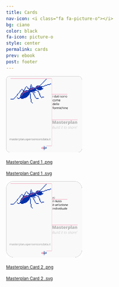 ```yaml
---
title: Cards
nav-icon: <i class="fa fa-picture-o"></i>
bg: ciano
color: black
fa-icon: picture-o
style: center
permalink: cards
prev: ebook
post: footer
---
```


[![Masterplan Card 1](img/masterplan_cards/masterplan_card_1_mini.png)](img/masterplan_cards/masterplan_card_1.png)

<small><i class="fa fa-download"></i> [Masterplan Card 1 .png](https://github.com/opensensorsdata/masterplan/blob/gh-pages/img/masterplan_cards/masterplan_card_1.png)</small>

<small><i class="fa fa-download"></i> [Masterplan Card 1 .svg](https://github.com/opensensorsdata/masterplan/blob/gh-pages/img/masterplan_cards/masterplan_card_1.svg)</small>

[![Masterplan Card 2](img/masterplan_cards/masterplan_card_2_mini.png)](img/masterplan_cards/masterplan_card_2.png)

<small><i class="fa fa-download"></i> [Masterplan Card 2 .png](https://github.com/opensensorsdata/masterplan/blob/gh-pages/img/masterplan_cards/masterplan_card_2.png)</small>

<small><i class="fa fa-download"></i> [Masterplan Card 2 .svg](https://github.com/opensensorsdata/masterplan/blob/gh-pages/img/masterplan_cards/masterplan_card_2.svg)</small>